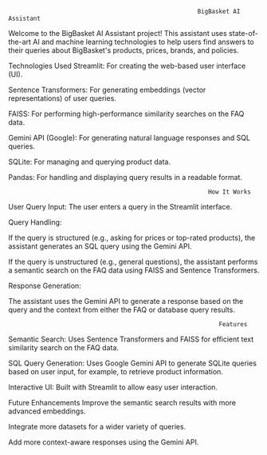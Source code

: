                                                          BigBasket AI Assistant
Welcome to the BigBasket AI Assistant project! This assistant uses state-of-the-art AI and machine learning technologies to help users find answers to their queries about BigBasket's products, prices, brands, and policies.

Technologies Used
Streamlit: For creating the web-based user interface (UI).

Sentence Transformers: For generating embeddings (vector representations) of user queries.

FAISS: For performing high-performance similarity searches on the FAQ data.

Gemini API (Google): For generating natural language responses and SQL queries.

SQLite: For managing and querying product data.

Pandas: For handling and displaying query results in a readable format.




                                                            How It Works
User Query Input: The user enters a query in the Streamlit interface.

Query Handling:

If the query is structured (e.g., asking for prices or top-rated products), the assistant generates an SQL query using the Gemini API.

If the query is unstructured (e.g., general questions), the assistant performs a semantic search on the FAQ data using FAISS and Sentence Transformers.

Response Generation:

The assistant uses the Gemini API to generate a response based on the query and the context from either the FAQ or database query results.


                                                               Features
Semantic Search: Uses Sentence Transformers and FAISS for efficient text similarity search on the FAQ data.

SQL Query Generation: Uses Google Gemini API to generate SQLite queries based on user input, for example, to retrieve product information.

Interactive UI: Built with Streamlit to allow easy user interaction.

Future Enhancements
Improve the semantic search results with more advanced embeddings.

Integrate more datasets for a wider variety of queries.

Add more context-aware responses using the Gemini API.

